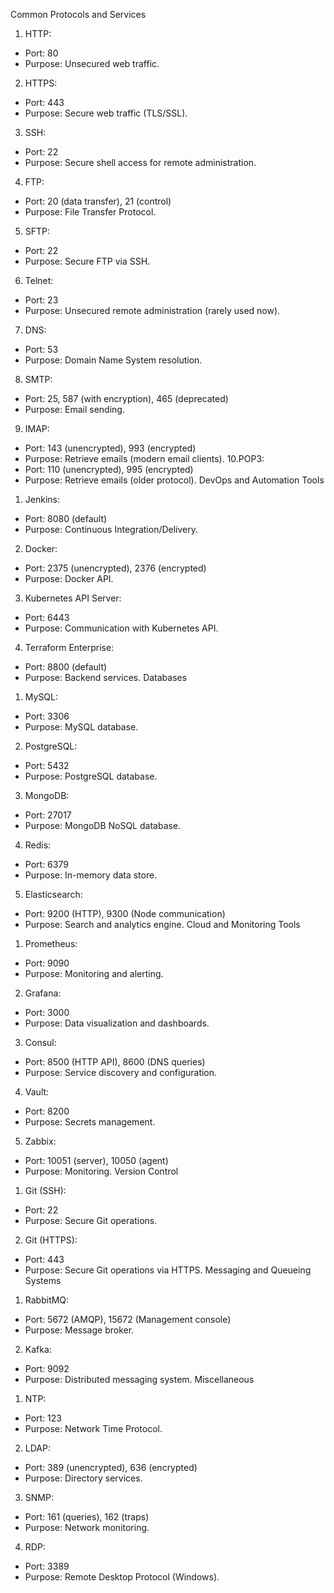 Common Protocols and Services
1. HTTP:
- Port: 80
- Purpose: Unsecured web traffic.
2. HTTPS:
- Port: 443
- Purpose: Secure web traffic (TLS/SSL).
3. SSH:
- Port: 22
- Purpose: Secure shell access for remote administration.
4. FTP:
-  Port: 20 (data transfer), 21 (control)
-  Purpose: File Transfer Protocol.
5. SFTP:
-  Port: 22
-  Purpose: Secure FTP via SSH.
6. Telnet:
-  Port: 23
-  Purpose: Unsecured remote administration (rarely used now).
7. DNS:
-  Port: 53
-  Purpose: Domain Name System resolution.
8. SMTP:
-  Port: 25, 587 (with encryption), 465 (deprecated)
-  Purpose: Email sending.
9. IMAP:
-  Port: 143 (unencrypted), 993 (encrypted)
-  Purpose: Retrieve emails (modern email clients).
10.POP3:
-  Port: 110 (unencrypted), 995 (encrypted)
-  Purpose: Retrieve emails (older protocol).
DevOps and Automation Tools
1. Jenkins:
-  Port: 8080 (default)
-  Purpose: Continuous Integration/Delivery.
2. Docker:
-  Port: 2375 (unencrypted), 2376 (encrypted)
-  Purpose: Docker API.
3. Kubernetes API Server:
-  Port: 6443
-  Purpose: Communication with Kubernetes API.
4. Terraform Enterprise:
-  Port: 8800 (default)
-  Purpose: Backend services.
Databases
1. MySQL:
-  Port: 3306
-  Purpose: MySQL database.
2. PostgreSQL:
-  Port: 5432
-  Purpose: PostgreSQL database.
3. MongoDB:
-  Port: 27017
-  Purpose: MongoDB NoSQL database.
4. Redis:
-  Port: 6379
-  Purpose: In-memory data store.
5. Elasticsearch:
-  Port: 9200 (HTTP), 9300 (Node communication)
-  Purpose: Search and analytics engine.
Cloud and Monitoring Tools
1. Prometheus:
-  Port: 9090
-  Purpose: Monitoring and alerting.
2. Grafana:
-  Port: 3000
-  Purpose: Data visualization and dashboards.
3. Consul:
-  Port: 8500 (HTTP API), 8600 (DNS queries)
-  Purpose: Service discovery and configuration.
4. Vault:
-  Port: 8200
-  Purpose: Secrets management.
5. Zabbix:
-  Port: 10051 (server), 10050 (agent)
-  Purpose: Monitoring.
Version Control
1. Git (SSH):
-  Port: 22
-  Purpose: Secure Git operations.
2. Git (HTTPS):
-  Port: 443
-  Purpose: Secure Git operations via HTTPS.
Messaging and Queueing Systems
1. RabbitMQ:
-  Port: 5672 (AMQP), 15672 (Management console)
-  Purpose: Message broker.
2. Kafka:
-  Port: 9092
-  Purpose: Distributed messaging system.
Miscellaneous
1. NTP:
-  Port: 123
-  Purpose: Network Time Protocol.
2. LDAP:
-  Port: 389 (unencrypted), 636 (encrypted)
-  Purpose: Directory services.
3. SNMP:
-  Port: 161 (queries), 162 (traps)
-  Purpose: Network monitoring.
4. RDP:
-  Port: 3389
-  Purpose: Remote Desktop Protocol (Windows).